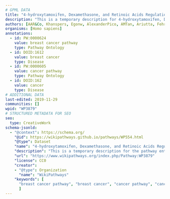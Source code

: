 ```yaml
---
# GPML DATA
title: "4-hydroxytamoxifen, Dexamethasone, and Retinoic Acids Regulation of p27 Expression"
description: "This is a temporary description for 4-hydroxytamoxifen, Dexamethasone, and Retinoic Acids Regulation of p27 Expression"
authors: [AAR&Co, Khanspers, Egonw, AlexanderPico, AMTan, Ariutta, Fehrhart]
organisms: [Homo sapiens]
annotations:
  - id: PW:0000624
    value: breast cancer pathway
    type: Pathway Ontology
  - id: DOID:1612
    value: breast cancer
    type: Disease
  - id: PW:0000605
    value: cancer pathway
    type: Pathway Ontology
  - id: DOID:162
    value: cancer
    type: Disease
# ADDITIONAL DATA
last-edited: 2019-11-29
communities: []
wpid: "WP3879"
# STRUCTURED METADATA FOR SEO
seo:
  type: CreativeWork
schema-jsonld:
  - "@context": https://schema.org/
    "@id": https://wikipathways.github.io/pathways/WP554.html
    "@type": Dataset
    "name": "4-hydroxytamoxifen, Dexamethasone, and Retinoic Acids Regulation of p27 Expression"
    "description": "This is a temporary description for the pathway entitled: 4-hydroxytamoxifen, Dexamethasone, and Retinoic Acids Regulation of p27 Expression"
    "url": "https://www.wikipathways.org/index.php/Pathway:WP3879"
    "license": CC0
    "creator":
    - "@type": Organization
      "name": "WikiPathways"
    "keywords": [
      "breast cancer pathway", "breast cancer", "cancer pathway", "cancer",
      ]
---
```

